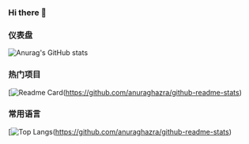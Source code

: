 ### Hi there 👋

### 仪表盘

![Anurag's GitHub stats](https://github-readme-stats.vercel.app/api?username=Waistu&show_icons=true&theme=blue-green)

### 热门项目

[![Readme Card](https://github-readme-stats.vercel.app/api/pin/?username=Waistu&repo=show_owner)(https://github.com/anuraghazra/github-readme-stats)

### 常用语言

[![Top Langs](https://github-readme-stats.vercel.app/api/top-langs/?username=Waistu)(https://github.com/anuraghazra/github-readme-stats)
<!--
**Waistu/Waistu** is a ✨ _special_ ✨ repository because its `README.md` (this file) appears on your GitHub profile.

Here are some ideas to get you started:

- 🔭 I’m currently working on ...
- 🌱 I’m currently learning ...
- 👯 I’m looking to collaborate on ...
- 🤔 I’m looking for help with ...
- 💬 Ask me about ...
- 📫 How to reach me: ...
- 😄 Pronouns: ...
- ⚡ Fun fact: ...
-->
